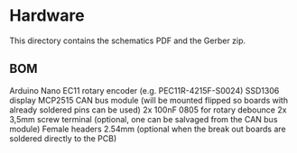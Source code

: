 # Hardware

This directory contains the schematics PDF and the Gerber zip.

## BOM

Arduino Nano
EC11 rotary encoder (e.g. PEC11R-4215F-S0024)
SSD1306 display
MCP2515 CAN bus module (will be mounted flipped so boards with already soldered pins can be used)
2x 100nF 0805 for rotary debounce
2x 3,5mm screw terminal (optional, one can be salvaged from the CAN bus module)
Female headers 2.54mm (optional when the break out boards are soldered directly to the PCB)
